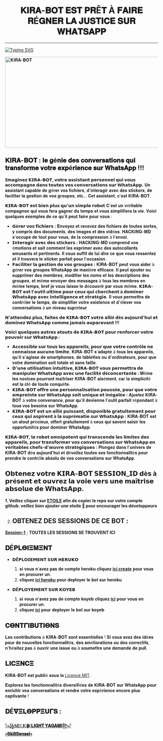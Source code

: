 
<h1 align="center"> 𝐊𝐈𝐑𝐀-𝐁𝐎𝐓 𝐄𝐒𝐓 𝐏𝐑Ê𝐓 À 𝐅𝐀𝐈𝐑𝐄 𝐑É𝐆𝐍𝐄𝐑 𝐋𝐀 𝐉𝐔𝐒𝐓𝐈𝐂𝐄 𝐒𝐔𝐑 𝐖𝐇𝐀𝐓𝐒𝐀𝐏𝐏  </h1>
<p align="center">  

***
  
<a href="https://git.io/typing-svg"><img src="https://readme-typing-svg.demolab.com?font=Black+Ops+One&size=50&pause=1000&color=1BAFBAFF&center=true&width=910&height=100&lines=BIENVENUE À KIRA-BOT;LE ROBOT+RÉVOLUTIONNAIRE;BOT+MULTI-TACHE+WHATSAPP;PUBLIÉ-LE+01.07.2024+PAR;𓆩꧁𝕊𝔼ℂ𝕂𒆜𝐋𝐈𝐆𝐇𝐓 𝐘𝐀𝐆𝐀𝐌𝐈꧂𓆪;ALIAS+𝐉𝐊𝐒-𝐀𝐊" alt="Typing SVG" /></a>
  </p>
    <img alt="𝐊𝐈𝐑𝐀-𝐁𝐎𝐓" width="700" height="300" src="https://telegra.ph/file/a65b31d0822efe8163655.jpg">
<p align="center">
<p align="center">


 ## 𝐊𝐈𝐑𝐀-𝐁𝐎𝐓 : 𝐥𝐞 𝐠é𝐧𝐢𝐞 𝐝𝐞𝐬 𝐜𝐨𝐧𝐯𝐞𝐫𝐬𝐚𝐭𝐢𝐨𝐧𝐬 𝐪𝐮𝐢 𝐭𝐫𝐚𝐧𝐬𝐟𝐨𝐫𝐦𝐞 𝐯𝐨𝐭𝐫𝐞 𝐞𝐱𝐩é𝐫𝐢𝐞𝐧𝐜𝐞 𝐬𝐮𝐫 𝐖𝐡𝐚𝐭𝐬𝐀𝐩𝐩 !!!

**𝗜𝗺𝗮𝗴𝗶𝗻𝗲𝘇 𝗞𝗜𝗥𝗔-𝗕𝗢𝗧, 𝘃𝗼𝘁𝗿𝗲 𝗮𝘀𝘀𝗶𝘀𝘁𝗮𝗻𝘁 𝗽𝗲𝗿𝘀𝗼𝗻𝗻𝗲𝗹 𝗾𝘂𝗶 𝘃𝗼𝘂𝘀 𝗮𝗰𝗰𝗼𝗺𝗽𝗮𝗴𝗻𝗲 𝗱𝗮𝗻𝘀 𝘁𝗼𝘂𝘁𝗲𝘀 𝘃𝗼𝘀 𝗰𝗼𝗻𝘃𝗲𝗿𝘀𝗮𝘁𝗶𝗼𝗻𝘀 𝘀𝘂𝗿 𝗪𝗵𝗮𝘁𝘀𝗔𝗽𝗽.** 𝐔𝐧 𝐚𝐬𝐬𝐢𝐬𝐭𝐚𝐧𝐭 𝐜𝐚𝐩𝐚𝐛𝐥𝐞 𝐝𝐞 𝐠é𝐫𝐞𝐫 𝐯𝐨𝐬 𝐟𝐢𝐜𝐡𝐢𝐞𝐫𝐬, 𝐝'𝐢𝐧𝐭𝐞𝐫𝐚𝐠𝐢𝐫 𝐚𝐯𝐞𝐜 𝐝𝐞𝐬 𝐬𝐭𝐢𝐜𝐤𝐞𝐫𝐬, 𝐝𝐞 𝐟𝐚𝐜𝐢𝐥𝐢𝐭𝐞𝐫 𝐥𝐚 𝐠𝐞𝐬𝐭𝐢𝐨𝐧 𝐝𝐞 𝐯𝐨𝐬 𝐠𝐫𝐨𝐮𝐩𝐞𝐬, 𝐞𝐭𝐜... 𝐂𝐞𝐭 𝐚𝐬𝐬𝐢𝐬𝐭𝐚𝐧𝐭, 𝐜'𝐞𝐬𝐭 𝐊𝐈𝐑𝐀-𝐁𝐎𝐓.

**𝗞𝗜𝗥𝗔-𝗕𝗢𝗧 𝗲𝘀𝘁 𝗯𝗶𝗲𝗻 𝗽𝗹𝘂𝘀 𝗾𝘂'𝘂𝗻 𝘀𝗶𝗺𝗽𝗹𝗲 𝗿𝗼𝗯𝗼𝘁** 𝐂'𝐞𝐬𝐭 𝐮𝐧 𝐯é𝐫𝐢𝐭𝐚𝐛𝐥𝐞 𝐜𝐨𝐦𝐩𝐚𝐠𝐧𝐨𝐧 𝐪𝐮𝐢 𝐯𝐨𝐮𝐬 𝐟𝐞𝐫𝐚 𝐠𝐚𝐠𝐧𝐞𝐫 𝐝𝐮 𝐭𝐞𝐦𝐩𝐬 𝐞𝐭 𝐯𝐨𝐮𝐬 𝐬𝐢𝐦𝐩𝐥𝐢𝐟𝐢𝐞𝐫𝐚 𝐥𝐚 𝐯𝐢𝐞. 𝐕𝐨𝐢𝐜𝐢 𝐪𝐮𝐞𝐥𝐪𝐮𝐞𝐬 𝐞𝐱𝐞𝐦𝐩𝐥𝐞𝐬 𝐝𝐞 𝐜𝐞 𝐪𝐮'𝐢𝐥 𝐩𝐞𝐮𝐭 𝐟𝐚𝐢𝐫𝐞 𝐩𝐨𝐮𝐫 𝐯𝐨𝐮𝐬 :

* **𝗚é𝗿𝗲𝗿 𝘃𝗼𝘀 𝗳𝗶𝗰𝗵𝗶𝗲𝗿𝘀 :** 𝐄𝐧𝐯𝐨𝐲𝐞𝐳 𝐞𝐭 𝐫𝐞𝐜𝐞𝐯𝐞𝐳 𝐝𝐞𝐬 𝐟𝐢𝐜𝐡𝐢𝐞𝐫𝐬 𝐝𝐞 𝐭𝐨𝐮𝐭𝐞𝐬 𝐬𝐨𝐫𝐭𝐞𝐬, 𝐲 𝐜𝐨𝐦𝐩𝐫𝐢𝐬 𝐝𝐞𝐬 𝐝𝐨𝐜𝐮𝐦𝐞𝐧𝐭𝐬, 𝐝𝐞𝐬 𝐢𝐦𝐚𝐠𝐞𝐬 𝐞𝐭 𝐝𝐞𝐬 𝐯𝐢𝐝é𝐨𝐬. 𝐇𝐀𝐂𝐊𝐈𝐍𝐆-𝐌𝐃 𝐬'𝐨𝐜𝐜𝐮𝐩𝐞 𝐝𝐞 𝐭𝐨𝐮𝐭 𝐩𝐨𝐮𝐫 𝐯𝐨𝐮𝐬, 𝐝𝐞 𝐥𝐚 𝐜𝐨𝐦𝐩𝐫𝐞𝐬𝐬𝐢𝐨𝐧 à 𝐥'𝐞𝐧𝐯𝐨𝐢.
* **𝗜𝗻𝘁𝗲𝗿𝗮𝗴𝗶𝗿 𝗮𝘃𝗲𝗰 𝗱𝗲𝘀 𝘀𝘁𝗶𝗰𝗸𝗲𝗿𝘀 :** 𝐇𝐀𝐂𝐊𝐈𝐍𝐆-𝐌𝐃 𝐜𝐨𝐦𝐩𝐫𝐞𝐧𝐝 𝐯𝐨𝐬 é𝐦𝐨𝐭𝐢𝐨𝐧𝐬 𝐞𝐭 𝐬𝐚𝐢𝐭 𝐜𝐨𝐦𝐦𝐞𝐧𝐭 𝐥𝐞𝐬 𝐞𝐱𝐩𝐫𝐢𝐦𝐞𝐫 𝐚𝐯𝐞𝐜 𝐝𝐞𝐬 𝐚𝐮𝐭𝐨𝐜𝐨𝐥𝐥𝐚𝐧𝐭𝐬 𝐚𝐦𝐮𝐬𝐚𝐧𝐭𝐬 𝐞𝐭 𝐩𝐞𝐫𝐭𝐢𝐧𝐞𝐧𝐭𝐬. 𝐈𝐥 𝐯𝐨𝐮𝐬 𝐬𝐮𝐟𝐟𝐢𝐭 𝐝𝐞 𝐥𝐮𝐢 𝐝𝐢𝐫𝐞 𝐜𝐞 𝐪𝐮𝐞 𝐯𝐨𝐮𝐬 𝐫𝐞𝐬𝐬𝐞𝐧𝐭𝐞𝐳 𝐞𝐭 𝐢𝐥 𝐭𝐫𝐨𝐮𝐯𝐞𝐫𝐚 𝐥𝐞 𝐬𝐭𝐢𝐜𝐤𝐞𝐫 𝐩𝐚𝐫𝐟𝐚𝐢𝐭 𝐩𝐨𝐮𝐫 𝐥'𝐨𝐜𝐜𝐚𝐬𝐢𝐨𝐧.
* **𝗙𝗮𝗰𝗶𝗹𝗶𝘁𝗲𝗿 𝗹𝗮 𝗴𝗲𝘀𝘁𝗶𝗼𝗻 𝗱𝗲 𝘃𝗼𝘀 𝗴𝗿𝗼𝘂𝗽𝗲𝘀 :** 𝐊𝐈𝐑𝐀-𝐁𝐎𝐓 𝐩𝐞𝐮𝐭 𝐯𝐨𝐮𝐬 𝐚𝐢𝐝𝐞𝐫 à 𝐠é𝐫𝐞𝐫 𝐯𝐨𝐬 𝐠𝐫𝐨𝐮𝐩𝐞𝐬 𝐖𝐡𝐚𝐭𝐬𝐀𝐩𝐩 𝐝𝐞 𝐦𝐚𝐧𝐢è𝐫𝐞 𝐞𝐟𝐟𝐢𝐜𝐚𝐜𝐞. 𝐈𝐥 𝐩𝐞𝐮𝐭 𝐚𝐣𝐨𝐮𝐭𝐞𝐫 𝐨𝐮 𝐬𝐮𝐩𝐩𝐫𝐢𝐦𝐞𝐫 𝐝𝐞𝐬 𝐦𝐞𝐦𝐛𝐫𝐞𝐬, 𝐦𝐨𝐝𝐢𝐟𝐢𝐞𝐫 𝐥𝐞𝐬 𝐧𝐨𝐦𝐬 𝐞𝐭 𝐥𝐞𝐬 𝐝𝐞𝐬𝐜𝐫𝐢𝐩𝐭𝐢𝐨𝐧𝐬 𝐝𝐞𝐬 𝐠𝐫𝐨𝐮𝐩𝐞𝐬, 𝐞𝐭 𝐦ê𝐦𝐞 𝐞𝐧𝐯𝐨𝐲𝐞𝐫 𝐝𝐞𝐬 𝐦𝐞𝐬𝐬𝐚𝐠𝐞𝐬 à 𝐭𝐨𝐮𝐬 𝐥𝐞𝐬 𝐦𝐞𝐦𝐛𝐫𝐞𝐬 𝐞𝐧 𝐦ê𝐦𝐞 𝐭𝐞𝐦𝐩𝐬, 𝐛𝐫𝐞𝐟 𝐣𝐞 𝐯𝐨𝐮𝐬 𝐥𝐚𝐢𝐬𝐬𝐞 𝐥𝐞 𝐝é𝐜𝐨𝐮𝐯𝐫𝐢𝐫 𝐩𝐚𝐫 𝐯𝐨𝐮𝐬 𝐦ê𝐦𝐞.
**𝗞𝗜𝗥𝗔-𝗕𝗢𝗧 𝗲𝘀𝘁 𝗹'𝗼𝘂𝘁𝗶𝗹 𝘂𝗹𝘁𝗶𝗺𝗲 𝗽𝗼𝘂𝗿 𝗰𝗲𝘂𝘅 𝗾𝘂𝗶 𝗰𝗵𝗲𝗿𝗰𝗵𝗲𝗻𝘁 à 𝗱𝗼𝗺𝗶𝗻𝗲𝗿 𝗪𝗵𝗮𝘁𝘀𝗔𝗽𝗽 𝗮𝘃𝗲𝗰 𝗶𝗻𝘁𝗲𝗹𝗹𝗶𝗴𝗲𝗻𝗰𝗲 𝗲𝘁 𝘀𝘁𝗿𝗮𝘁é𝗴𝗶𝗲.** 𝐈𝐥 𝐯𝐨𝐮𝐬 𝐩𝐞𝐫𝐦𝐞𝐭𝐭𝐫𝐚 𝐝𝐞 𝐜𝐨𝐧𝐭𝐫ô𝐥𝐞𝐫 𝐥𝐞 𝐭𝐞𝐦𝐩𝐬, 𝐝𝐞 𝐬𝐢𝐦𝐩𝐥𝐢𝐟𝐢𝐞𝐫 𝐯𝐨𝐭𝐫𝐞 𝐞𝐱𝐢𝐬𝐭𝐞𝐧𝐜𝐞 𝐞𝐭 𝐝'é𝐥𝐞𝐯𝐞𝐫 𝐯𝐨𝐬 𝐜𝐨𝐧𝐯𝐞𝐫𝐬𝐚𝐭𝐢𝐨𝐧𝐬 à 𝐮𝐧 𝐧𝐢𝐯𝐞𝐚𝐮 𝐬𝐮𝐩é𝐫𝐢𝐞𝐮𝐫

**𝗡'𝗮𝘁𝘁𝗲𝗻𝗱𝗲𝘇 𝗽𝗹𝘂𝘀, 𝗳𝗮𝗶𝘁𝗲𝘀 𝗱𝗲 𝗞𝗜𝗥𝗔-𝗕𝗢𝗧 𝘃𝗼𝘁𝗿𝗲 𝗮𝗹𝗹𝗶é 𝗱è𝘀 𝗮𝘂𝗷𝗼𝘂𝗿𝗱'𝗵𝘂𝗶 𝗲𝘁 𝗱𝗼𝗺𝗶𝗻𝗲𝘇 𝗪𝗵𝗮𝘁𝘀𝗔𝗽𝗽 𝗰𝗼𝗺𝗺𝗲 𝗷𝗮𝗺𝗮𝗶𝘀 𝗮𝘂𝗽𝗮𝗿𝗮𝘃𝗮𝗻𝘁 !!!**

**𝗩𝗼𝗶𝗰𝗶 𝗾𝘂𝗲𝗹𝗾𝘂𝗲𝘀 𝗮𝘂𝘁𝗿𝗲𝘀 𝗮𝘁𝗼𝘂𝘁𝘀 𝗱𝗲 𝗞𝗜𝗥𝗔-𝗕𝗢𝗧 𝗽𝗼𝘂𝗿 𝗿𝗲𝗻𝗳𝗼𝗿𝗰𝗲𝗿 𝘃𝗼𝘁𝗿𝗲 𝗽𝗼𝘂𝘃𝗼𝗶𝗿 𝘀𝘂𝗿 𝗪𝗵𝗮𝘁𝘀𝗔𝗽𝗽 :**

* **𝗔𝗰𝗰𝗲𝘀𝘀𝗶𝗯𝗹𝗲 𝘀𝘂𝗿 𝘁𝗼𝘂𝘀 𝗹𝗲𝘀 𝗮𝗽𝗽𝗮𝗿𝗲𝗶𝗹𝘀, 𝗽𝗼𝘂𝗿 𝗾𝘂𝗲 𝘃𝗼𝘁𝗿𝗲 𝗰𝗼𝗻𝘁𝗿ô𝗹𝗲 𝗻𝗲 𝗰𝗼𝗻𝗻𝗮𝗶𝘀𝘀𝗲 𝗮𝘂𝗰𝘂𝗻𝗲 𝗹𝗶𝗺𝗶𝘁𝗲.** 𝐊𝐈𝐑𝐀-𝐁𝐎𝐓 𝐬'𝐚𝐝𝐚𝐩𝐭𝐞 à 𝐭𝐨𝐮𝐬 𝐥𝐞𝐬 𝐚𝐩𝐩𝐚𝐫𝐞𝐢𝐥𝐬, 𝐪𝐮'𝐢𝐥 𝐬'𝐚𝐠𝐢𝐬𝐬𝐞 𝐝𝐞 𝐬𝐦𝐚𝐫𝐭𝐩𝐡𝐨𝐧𝐞𝐬, 𝐝𝐞 𝐭𝐚𝐛𝐥𝐞𝐭𝐭𝐞𝐬 𝐨𝐮 𝐝'𝐨𝐫𝐝𝐢𝐧𝐚𝐭𝐞𝐮𝐫𝐬, 𝐩𝐨𝐮𝐫 𝐪𝐮𝐞 𝐯𝐨𝐭𝐫𝐞 𝐝𝐨𝐦𝐢𝐧𝐚𝐭𝐢𝐨𝐧 𝐬𝐨𝐢𝐭 𝐭𝐨𝐭𝐚𝐥𝐞 𝐞𝐭 𝐬𝐚𝐧𝐬 𝐟𝐚𝐢𝐥𝐥𝐞.
* **𝗗'𝘂𝗻𝗲 𝘂𝘁𝗶𝗹𝗶𝘀𝗮𝘁𝗶𝗼𝗻 𝗶𝗻𝘁𝘂𝗶𝘁𝗶𝘃𝗲, 𝗞𝗜𝗥𝗔-𝗕𝗢𝗧 𝘃𝗼𝘂𝘀 𝗽𝗲𝗿𝗺𝗲𝘁𝘁𝗿𝗮 𝗱𝗲 𝗺𝗮𝗻𝗶𝗽𝘂𝗹𝗲𝗿 𝗪𝗵𝗮𝘁𝘀𝗔𝗽𝗽 𝗮𝘃𝗲𝗰 𝘂𝗻𝗲 𝗳𝗮𝗰𝗶𝗹𝗶𝘁é 𝗱é𝗰𝗼𝗻𝗰𝗲𝗿𝘁𝗮𝗻𝘁𝗲 :** 𝐌ê𝐦𝐞 𝐥𝐞𝐬 𝐧𝐨𝐯𝐢𝐜𝐞𝐬 𝐩𝐨𝐮𝐫𝐫𝐨𝐧𝐭 𝐦𝐚î𝐭𝐫𝐢𝐬𝐞𝐫 𝐊𝐈𝐑𝐀-𝐁𝐎𝐓 𝐚𝐢𝐬é𝐦𝐞𝐧𝐭, 𝐜𝐚𝐫 𝐥𝐚 𝐬𝐢𝐦𝐩𝐥𝐢𝐜𝐢𝐭é 𝐞𝐬𝐭 𝐥𝐚 𝐜𝐥é 𝐝𝐞 𝐭𝐨𝐮𝐭𝐞 𝐜𝐨𝐧𝐪𝐮ê𝐭𝐞.
* **𝗞𝗜𝗥𝗔-𝗕𝗢𝗧 𝗼𝗳𝗳𝗿𝗲 𝘂𝗻𝗲 𝗽𝗲𝗿𝘀𝗼𝗻𝗻𝗮𝗹𝗶𝘀𝗮𝘁𝗶𝗼𝗻 𝗽𝗼𝘂𝘀𝘀é𝗲, 𝗽𝗼𝘂𝗿 𝗾𝘂𝗲 𝘃𝗼𝘁𝗿𝗲 𝗲𝗺𝗽𝗿𝗲𝗶𝗻𝘁𝗲 𝘀𝘂𝗿 𝗪𝗵𝗮𝘁𝘀𝗔𝗽𝗽 𝘀𝗼𝗶𝘁 𝘂𝗻𝗶𝗾𝘂𝗲 𝗲𝘁 𝗶𝗻é𝗴𝗮𝗹é𝗲 :** 𝐀𝐣𝐮𝐬𝐭𝐞𝐳 𝐊𝐈𝐑𝐀-𝐁𝐎𝐓 à 𝐯𝐨𝐭𝐫𝐞 𝐜𝐨𝐧𝐯𝐞𝐧𝐚𝐧𝐜𝐞, 𝐩𝐨𝐮𝐫 𝐪𝐮'𝐢𝐥 𝐝𝐞𝐯𝐢𝐞𝐧𝐧𝐞 𝐥'𝐨𝐮𝐭𝐢𝐥 𝐩𝐚𝐫𝐟𝐚𝐢𝐭 𝐫é𝐩𝐨𝐧𝐝𝐚𝐧𝐭 à 𝐭𝐨𝐮𝐬 𝐯𝐨𝐬 𝐛𝐞𝐬𝐨𝐢𝐧𝐬 𝐬𝐮𝐫 𝐖𝐡𝐚𝐭𝐬𝐀𝐩𝐩.
* **𝗞𝗜𝗥𝗔-𝗕𝗢𝗧 𝗲𝘀𝘁 𝘂𝗻 𝗮𝗹𝗹𝗶é 𝗽𝘂𝗶𝘀𝘀𝗮𝗻𝘁, 𝗱𝗶𝘀𝗽𝗼𝗻𝗶𝗯𝗹𝗲 𝗴𝗿𝗮𝘁𝘂𝗶𝘁𝗲𝗺𝗲𝗻𝘁 𝗽𝗼𝘂𝗿 𝗰𝗲𝘂𝘅 𝗾𝘂𝗶 𝗮𝘀𝗽𝗶𝗿𝗲𝗻𝘁 à 𝗹𝗮 𝘀𝘂𝗽𝗿é𝗺𝗮𝘁𝗶𝗲 𝘀𝘂𝗿 𝗪𝗵𝗮𝘁𝘀𝗔𝗽𝗽 :** 𝐊𝐈𝐑𝐀-𝐁𝐎𝐓 𝐞𝐬𝐭 𝐮𝐧 𝐚𝐭𝐨𝐮𝐭 𝐩𝐫é𝐜𝐢𝐞𝐮𝐱, 𝐨𝐟𝐟𝐞𝐫𝐭 𝐠𝐫𝐚𝐭𝐮𝐢𝐭𝐞𝐦𝐞𝐧𝐭 à 𝐜𝐞𝐮𝐱 𝐪𝐮𝐢 𝐬𝐚𝐯𝐞𝐧𝐭 𝐬𝐚𝐢𝐬𝐢𝐫 𝐥𝐞𝐬 𝐨𝐩𝐩𝐨𝐫𝐭𝐮𝐧𝐢𝐭é𝐬 𝐩𝐨𝐮𝐫 𝐝𝐨𝐦𝐢𝐧𝐞𝐫 𝐖𝐡𝐚𝐭𝐬𝐀𝐩𝐩.

**𝗞𝗜𝗥𝗔-𝗕𝗢𝗧, 𝗹𝗲 𝗿𝗼𝗯𝗼𝘁 𝗼𝗺𝗻𝗶𝗽𝗼𝘁𝗲𝗻𝘁 𝗾𝘂𝗶 𝘁𝗿𝗮𝗻𝘀𝗰𝗲𝗻𝗱𝗲 𝗹𝗲𝘀 𝗹𝗶𝗺𝗶𝘁𝗲𝘀 𝗱𝗲𝘀 𝗮𝗽𝗽𝗮𝗿𝗲𝗶𝗹𝘀, 𝗽𝗼𝘂𝗿 𝘁𝗿𝗮𝗻𝘀𝗳𝗼𝗿𝗺𝗲𝗿 𝘃𝗼𝘀 𝗰𝗼𝗻𝘃𝗲𝗿𝘀𝗮𝘁𝗶𝗼𝗻𝘀 𝘀𝘂𝗿 𝗪𝗵𝗮𝘁𝘀𝗔𝗽𝗽 𝗲𝗻 𝘃é𝗿𝗶𝘁𝗮𝗯𝗹𝗲𝘀 𝗰𝗵𝗲𝗳𝘀-𝗱'œ𝘂𝘃𝗿𝗲 𝘀𝘁𝗿𝗮𝘁é𝗴𝗶𝗾𝘂𝗲𝘀 :** 𝐏𝐥𝐨𝐧𝐠𝐞𝐳 𝐝𝐚𝐧𝐬 𝐥'𝐮𝐧𝐢𝐯𝐞𝐫𝐬 𝐝𝐞 𝐊𝐈𝐑𝐀-𝐁𝐎𝐓 𝐝è𝐬 𝐚𝐮𝐣𝐨𝐮𝐫𝐝'𝐡𝐮𝐢 𝐞𝐭 𝐝é𝐯𝐨𝐢𝐥𝐞𝐳 𝐭𝐨𝐮𝐭𝐞𝐬 𝐬𝐞𝐬 𝐟𝐨𝐧𝐜𝐭𝐢𝐨𝐧𝐧𝐚𝐥𝐢𝐭é𝐬 𝐩𝐨𝐮𝐫 𝐩𝐫𝐞𝐧𝐝𝐫𝐞 𝐥𝐞 𝐜𝐨𝐧𝐭𝐫ô𝐥𝐞 𝐚𝐛𝐬𝐨𝐥𝐮 𝐝𝐞 𝐯𝐨𝐬 𝐜𝐨𝐧𝐯𝐞𝐫𝐬𝐚𝐭𝐢𝐨𝐧𝐬 𝐬𝐮𝐫 𝐖𝐡𝐚𝐭𝐬𝐀𝐩𝐩.
## 𝗢𝗯𝘁𝗲𝗻𝗲𝘇 𝘃𝗼𝘁𝗿𝗲 𝗞𝗜𝗥𝗔-𝗕𝗢𝗧 𝗦𝗘𝗦𝗦𝗜𝗢𝗡_𝗜𝗗 𝗱è𝘀 à 𝗽𝗿é𝘀𝗲𝗻𝘁 𝗲𝘁 𝗼𝘂𝘃𝗿𝗲𝘇 𝗹𝗮 𝘃𝗼𝗶𝗲 𝘃𝗲𝗿𝘀 𝘂𝗻𝗲 𝗺𝗮î𝘁𝗿𝗶𝘀𝗲 𝗮𝗯𝘀𝗼𝗹𝘂𝗲 𝗱𝗲 𝗪𝗵𝗮𝘁𝘀𝗔𝗽𝗽.

**1. Veillez cliquer sur **[ETOILE](https://github.com/HACKING995/HACKING--MD9/edit/main/README.md)** afin de copier le repo sur votre compte github.  veillez bien ajouter une etoile 🌟 pour encourager les développeurs**

2. ## OBTENEZ DES SESSIONS DE CE  BOT : <br>
  
[**Session-1**](https://habot.000webhostapp.com/)  ; **TOUTES LES SESSIONS SE TROUVENT ICI**

 

## 𝐃É𝚸𝐋𝚯𝚰𝚵𝚳𝚵𝚴𝚻 
- **𝗗É𝗣𝗟𝗢𝗜𝗘𝗠𝗘𝗡𝗧 𝗦𝗨𝗥 𝗛𝗘𝗥𝗨𝗞𝗢**
  1. 𝐬𝐢 𝐯𝐨𝐮𝐬 𝐧'𝐚𝐯𝐞𝐳 𝐩𝐚𝐬 𝐝𝐞 𝐜𝐨𝐦𝐩𝐭𝐞 **heroku** 𝐜𝐥𝐢𝐪𝐮𝐞𝐳 [**ici create**](https://id.heroku.com/login) 𝐩𝐨𝐮𝐫 𝐯𝐨𝐮𝐬 𝐞𝐧 𝐩𝐫𝐨𝐜𝐮𝐫𝐞𝐫 𝐮𝐧.
  2.  𝐜𝐥𝐢𝐪𝐮𝐞𝐳 [**ici heroku**](https://dashboard.heroku.com/new?template=https://github.com/HACKING995/HACKING--MD9) 𝐩𝐨𝐮𝐫 𝐝𝐞𝐩𝐥𝐨𝐲𝐞𝐫 𝐥𝐞 𝐛𝐨𝐭 𝐬𝐮𝐫 **heroku**

- **𝗗É𝗣𝗟𝗢𝗬𝗘𝗠𝗘𝗡𝗧 𝗦𝗨𝗥 𝗞𝗢𝗬𝗘𝗕**
  1. 𝐬𝐢 𝐯𝐨𝐮𝐬 𝐧'𝐚𝐯𝐞𝐳 𝐩𝐚𝐬 𝐝𝐞 𝐜𝐨𝐦𝐩𝐭𝐞 **koyeb** 𝐜𝐥𝐢𝐪𝐮𝐞𝐳 [**ici**](https://dashboard.koyeb.com/signup) 𝐩𝐨𝐮𝐫 𝐯𝐨𝐮𝐬 𝐞𝐧 𝐩𝐫𝐨𝐜𝐮𝐫𝐞𝐫 𝐮𝐧.
  2.  𝐜𝐥𝐢𝐪𝐮𝐞𝐳 [**ici**](https://app.koyeb.com/apps/deploy?type=git&repository=https://github.com/HACKING995/HACKING--MD9/tree/main?tab=readme-ov-file&branch=main&name=zokou-md&env%5BNOM_OWNER%5D=FedoRA&env%5BPREFIXE%5D=~&env%5BMODE_PUBLIC%5D=non&env%5BLECTURE_AUTO_STATUS%5D=non&env%5BTELECHARGER_AUTO_STATUS%5D=oui&env%5BNOM_BOT%5D=Zokou+2.0&env%5BLIENS_MENU%5D=https://static.animecorner.me/2023/08/op2.jpg&env%5BNUMERO_OWNER%5D=22573777061&env%5BETAT%5D=1&env%5BDATABASE_URL%5D=postgres://zokou_user:b9o2NIT2r7YmvzQbH65e4Ub7ixY3T0jr@dpg-cma2fsfqd2ns73dscejg-a.oregon-postgres.render.com/zokou&env%5BWARN_COUNT%5D=3&env%5BSTARTING_BOT_MESSAGE%5D=oui&env%5BANTI_DELETE_MESSAGE%5D=oui
  ) 𝐩𝐨𝐮𝐫 𝐝𝐞𝐩𝐥𝐨𝐲𝐞𝐫 𝐥𝐞 𝐛𝐨𝐭 𝐬𝐮𝐫 **koyeb**

## 𝐂𝚯𝚴𝚻𝚪𝚰𝚩𝐔𝚻𝚰𝚯𝚴𝐒

𝐋𝐞𝐬 𝐜𝐨𝐧𝐭𝐫𝐢𝐛𝐮𝐭𝐢𝐨𝐧𝐬 à 𝐊𝐈𝐑𝐀-𝐁𝐎𝐓 𝐬𝐨𝐧𝐭 𝐞𝐬𝐬𝐞𝐧𝐭𝐢𝐞𝐥𝐥𝐞𝐬 ! 𝐒𝐢 𝐯𝐨𝐮𝐬 𝐚𝐯𝐞𝐳 𝐝𝐞𝐬 𝐢𝐝é𝐞𝐬 𝐩𝐨𝐮𝐫 𝐝𝐞 𝐧𝐨𝐮𝐯𝐞𝐥𝐥𝐞𝐬 𝐟𝐨𝐧𝐜𝐭𝐢𝐨𝐧𝐧𝐚𝐥𝐢𝐭é𝐬, 𝐝𝐞𝐬 𝐚𝐦é𝐥𝐢𝐨𝐫𝐚𝐭𝐢𝐨𝐧𝐬 𝐨𝐮 𝐝𝐞𝐬 𝐜𝐨𝐫𝐫𝐞𝐜𝐭𝐢𝐟𝐬, 𝐧'𝐡é𝐬𝐢𝐭𝐞𝐳 𝐩𝐚𝐬 à 𝐨𝐮𝐯𝐫𝐢𝐫 𝐮𝐧𝐞 𝐢𝐬𝐬𝐮𝐞 𝐨𝐮 à 𝐬𝐨𝐮𝐦𝐞𝐭𝐭𝐫𝐞 𝐮𝐧𝐞 𝐝𝐞𝐦𝐚𝐧𝐝𝐞 𝐝𝐞 𝐩𝐮𝐥𝐥. 


                
## 𝐋𝚰𝐂𝚵𝚴𝐂𝚵

𝐊𝐈𝐑𝐀-𝐁𝐎𝐓 𝐞𝐬𝐭 𝐩𝐮𝐛𝐥𝐢é 𝐬𝐨𝐮𝐬 𝐥𝐚 [Licence MIT](https://opensource.org/licenses/MIT).

𝐄𝐱𝐩𝐥𝐨𝐫𝐞𝐳 𝐥𝐞𝐬 𝐟𝐨𝐧𝐜𝐭𝐢𝐨𝐧𝐧𝐚𝐥𝐢𝐭é𝐬 𝐝𝐢𝐯𝐞𝐫𝐬𝐢𝐟𝐢é𝐞𝐬 𝐝𝐞 𝐊𝐈𝐑𝐀-𝐁𝐎𝐓 𝐬𝐮𝐫 𝐖𝐡𝐚𝐭𝐬𝐀𝐩𝐩 𝐩𝐨𝐮𝐫 𝐞𝐧𝐫𝐢𝐜𝐡𝐢𝐫 𝐯𝐨𝐬 𝐜𝐨𝐧𝐯𝐞𝐫𝐬𝐚𝐭𝐢𝐨𝐧𝐬 𝐞𝐭 𝐫𝐞𝐧𝐝𝐫𝐞 𝐯𝐨𝐭𝐫𝐞 𝐞𝐱𝐩é𝐫𝐢𝐞𝐧𝐜𝐞 𝐞𝐧𝐜𝐨𝐫𝐞 𝐩𝐥𝐮𝐬 𝐜𝐚𝐩𝐭𝐢𝐯𝐚𝐧𝐭𝐞 !


## 𝐃É𝛁𝚵𝐋𝚯𝚸𝚸𝚵𝐔𝚪𝐒 :
 
  [**𓆩꧁𝕊𝔼ℂ𝕂𒆜𝐋𝐈𝐆𝐇𝐓 𝐘𝐀𝐆𝐀𝐌𝐈꧂𓆪**](https://wa.me/224664873993)<br>
  [**᚛𝐒𝐤𝐢𝐥𝐥𝐒𝐞𝐧𝐬𝐞𝐢᚜**](https://wa.me/224620505291)
 
